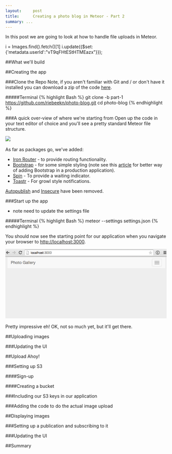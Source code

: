 ```yaml
---
layout:     post
title:      Creating a photo blog in Meteor - Part 2
summary: ...
---
```

In this post we are going to look at how to handle file uploads in Meteor.

i = Images.find().fetch()[1]
i.update({$set:{'metadata.userId':"vT9qFHtEStHTMEazx"}});

##What we'll build

##Creating the app

###Clone the Repo
Note, if you aren't familiar with Git and / or don't have it installed you can download a zip of the code <a href="https://github.com/riebeekn/photo-blog/tree/part-1" target="_blank">here</a>.

#####Terminal
{% highlight Bash %}
git clone -b part-1 https://github.com/riebeekn/photo-blog.git
cd photo-blog
{% endhighlight %}

###A quick over-view of where we're starting from
Open up the code in your text editor of choice and you'll see a pretty standard Meteor file structure.

<img src="../images/posts/photo-blog-part-2/project-structure.png" class="img-responsive" />

As far as packages go, we've added: 

* <a href="https://atmospherejs.com/iron/router" target="_blank">Iron Router</a> - to provide routing functionality.
* <a href="https://atmospherejs.com/twbs/bootstrap" target="_blank">Bootstrap</a> - for some simple styling (note see this <a href="http://www.manuel-schoebel.com/blog/meteorjs-and-twitter-bootstrap---the-right-way" target="_blank">article</a> for better way of adding Bootstrap in a production application).
* <a href="https://atmospherejs.com/sacha/spin" target="_blank">Spin</a> - To provide a waiting indicator.
* <a href="https://github.com/chrismbeckett/meteor-toastr" target="_blank">Toastr</a> - For growl style notifications.

<a href="https://atmospherejs.com/meteor/autopublish" target="_blank">Autopublish</a>  and <a href="https://atmospherejs.com/meteor/insecure" target="_blank">Insecure</a> have been removed.

###Start up the app


- note need to update the settings file

#####Terminal
{% highlight Bash %}
meteor --settings settings.json
{% endhighlight %}

You should now see the starting point for our application when you navigate your browser to <a href="http://localhost:3000" target="_blank">http://localhost:3000</a>.

<img src="../images/posts/photo-blog-part-1/app-starting-point.png" class="img-responsive" />

Pretty impressive eh!  OK, not so much yet, but it'll get there.

##Uploading images


###Updating the UI


##Upload Ahoy!

###Setting up S3


####Sign-up

####Creating a bucket


###Including our S3 keys in our application

###Adding the code to do the actual image upload

##Displaying images

###Setting up a publication and subscribing to it


###Updating the UI


##Summary
